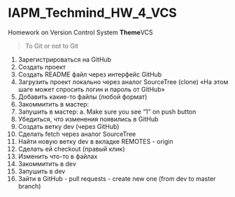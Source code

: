 # IAPM_Techmind_HW_4_VCS
Homework on Version Control System
**Theme**VCS
> To Git or not to Git
1. Зарегистрироваться на GitHub
2. Создать проект
3. Создать README файл через интерфейс GitHub
4. Загрузить проект локально через аналог SourceTree (clone)
«На этом шаге может спросить логин и пароль от GitHub»
5. Добавить какие-то файлы (любой формат)
6. Закоммитить в мастер:
7. Запушить в мастер:
a. Make sure you see “1” on push button
8. Убедиться, что изменения появились в GitHub
9. Создать ветку dev (через GitHub)
10. Сделать fetch через аналог SourceTree
11. Найти новую ветку dev в вкладке REMOTES - origin
12. Сделать ей checkout (правый клик)
13. Изменить что-то в файлах
14. Закоммитить в dev
15. Запушить в dev
16. Зайти в GitHub - pull requests - create new one (from dev to master
branch)
